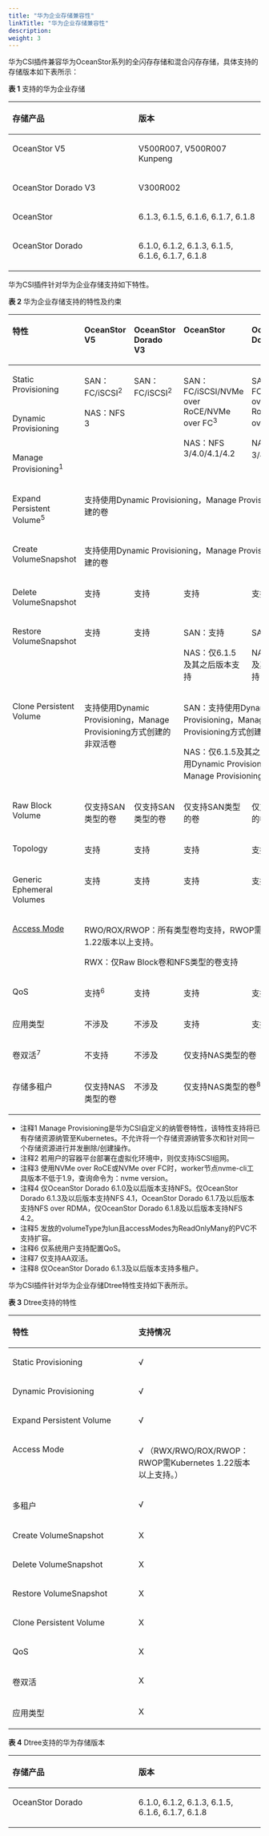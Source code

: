 ```yaml
---
title: "华为企业存储兼容性"
linkTitle: "华为企业存储兼容性"
description: 
weight: 3
---
```


华为CSI插件兼容华为OceanStor系列的全闪存存储和混合闪存存储，具体支持的存储版本如下表所示：

**表 1**  支持的华为企业存储

<a name="table993123194920"></a>
<table><thead align="left"><tr id="row1893163144911"><th class="cellrowborder" valign="top" width="50%" id="mcps1.2.3.1.1"><p id="zh-cn_topic_0150885201_p85821945142912"><a name="zh-cn_topic_0150885201_p85821945142912"></a><a name="zh-cn_topic_0150885201_p85821945142912"></a>存储产品</p>
</th>
<th class="cellrowborder" valign="top" width="50%" id="mcps1.2.3.1.2"><p id="zh-cn_topic_0150885201_p458218450291"><a name="zh-cn_topic_0150885201_p458218450291"></a><a name="zh-cn_topic_0150885201_p458218450291"></a>版本</p>
</th>
</tr>
</thead>
<tbody><tr id="row093253164916"><td class="cellrowborder" valign="top" width="50%" headers="mcps1.2.3.1.1 "><p id="zh-cn_topic_0150885201_p194271510143119"><a name="zh-cn_topic_0150885201_p194271510143119"></a><a name="zh-cn_topic_0150885201_p194271510143119"></a>OceanStor V5</p>
</td>
<td class="cellrowborder" valign="top" width="50%" headers="mcps1.2.3.1.2 "><p id="zh-cn_topic_0150885201_p16427151073111"><a name="zh-cn_topic_0150885201_p16427151073111"></a><a name="zh-cn_topic_0150885201_p16427151073111"></a>V500R007, V500R007 Kunpeng</p>
</td>
</tr>
<tr id="row169322032493"><td class="cellrowborder" valign="top" width="50%" headers="mcps1.2.3.1.1 "><p id="p958616149499"><a name="p958616149499"></a><a name="p958616149499"></a>OceanStor Dorado V3</p>
</td>
<td class="cellrowborder" valign="top" width="50%" headers="mcps1.2.3.1.2 "><p id="p05854142497"><a name="p05854142497"></a><a name="p05854142497"></a>V300R002</p>
</td>
</tr>
<tr id="row096032118493"><td class="cellrowborder" valign="top" width="50%" headers="mcps1.2.3.1.1 "><p id="zh-cn_topic_0150885201_p112034513115"><a name="zh-cn_topic_0150885201_p112034513115"></a><a name="zh-cn_topic_0150885201_p112034513115"></a>OceanStor</p>
</td>
<td class="cellrowborder" valign="top" width="50%" headers="mcps1.2.3.1.2 "><p id="zh-cn_topic_0150885201_p612014452314"><a name="zh-cn_topic_0150885201_p612014452314"></a><a name="zh-cn_topic_0150885201_p612014452314"></a>6.1.3, 6.1.5, 6.1.6, 6.1.7, 6.1.8</p>
</td>
</tr>
<tr id="row17366171818495"><td class="cellrowborder" valign="top" width="50%" headers="mcps1.2.3.1.1 "><p id="p193661118204917"><a name="p193661118204917"></a><a name="p193661118204917"></a>OceanStor Dorado</p>
</td>
<td class="cellrowborder" valign="top" width="50%" headers="mcps1.2.3.1.2 "><p id="p3366618184918"><a name="p3366618184918"></a><a name="p3366618184918"></a>6.1.0, 6.1.2, 6.1.3, 6.1.5, 6.1.6, 6.1.7, 6.1.8</p>
</td>
</tr>
</tbody>
</table>

华为CSI插件针对华为企业存储支持如下特性。

**表 2**  华为企业存储支持的特性及约束

<a name="table14995183994515"></a>
<table><thead align="left"><tr id="row6996173914451"><th class="cellrowborder" valign="top" width="19.88%" id="mcps1.2.6.1.1"><p id="p199961439154519"><a name="p199961439154519"></a><a name="p199961439154519"></a>特性</p>
</th>
<th class="cellrowborder" valign="top" width="18.759999999999998%" id="mcps1.2.6.1.2"><p id="p09961739124513"><a name="p09961739124513"></a><a name="p09961739124513"></a>OceanStor V5</p>
</th>
<th class="cellrowborder" valign="top" width="19.42%" id="mcps1.2.6.1.3"><p id="p189961739104515"><a name="p189961739104515"></a><a name="p189961739104515"></a>OceanStor Dorado V3</p>
</th>
<th class="cellrowborder" valign="top" width="20.59%" id="mcps1.2.6.1.4"><p id="p1699615397457"><a name="p1699615397457"></a><a name="p1699615397457"></a>OceanStor</p>
</th>
<th class="cellrowborder" valign="top" width="21.349999999999998%" id="mcps1.2.6.1.5"><p id="p11601298188"><a name="p11601298188"></a><a name="p11601298188"></a>OceanStor Dorado</p>
</th>
</tr>
</thead>
<tbody><tr id="row1899683984519"><td class="cellrowborder" valign="top" width="19.88%" headers="mcps1.2.6.1.1 "><p id="p899653994514"><a name="p899653994514"></a><a name="p899653994514"></a><span>Static Provisioning</span></p>
</td>
<td class="cellrowborder" rowspan="3" valign="top" width="18.759999999999998%" headers="mcps1.2.6.1.2 "><p id="p86732141719"><a name="p86732141719"></a><a name="p86732141719"></a>SAN：FC/iSCSI<sup id="sup777718253598"><a name="sup777718253598"></a><a name="sup777718253598"></a>2</sup></p>
<p id="p9633201715"><a name="p9633201715"></a><a name="p9633201715"></a>NAS：NFS 3</p>
<p id="p1957941763215"><a name="p1957941763215"></a><a name="p1957941763215"></a></p>
</td>
<td class="cellrowborder" rowspan="3" valign="top" width="19.42%" headers="mcps1.2.6.1.3 "><p id="p3996103915451"><a name="p3996103915451"></a><a name="p3996103915451"></a>SAN：FC/iSCSI<sup id="sup107073234594"><a name="sup107073234594"></a><a name="sup107073234594"></a>2</sup></p>
<p id="p11579201753211"><a name="p11579201753211"></a><a name="p11579201753211"></a></p>
</td>
<td class="cellrowborder" rowspan="3" valign="top" width="20.59%" headers="mcps1.2.6.1.4 "><p id="p12996173920456"><a name="p12996173920456"></a><a name="p12996173920456"></a>SAN：FC/iSCSI/NVMe over RoCE/NVMe over FC<sup id="sup1754136102416"><a name="sup1754136102416"></a><a name="sup1754136102416"></a>3</sup></p>
<p id="p20838142381814"><a name="p20838142381814"></a><a name="p20838142381814"></a>NAS：NFS 3/4.0/4.1/4.2</p>
<p id="p7579181715326"><a name="p7579181715326"></a><a name="p7579181715326"></a></p>
</td>
<td class="cellrowborder" rowspan="3" valign="top" width="21.349999999999998%" headers="mcps1.2.6.1.5 "><p id="p115594419186"><a name="p115594419186"></a><a name="p115594419186"></a>SAN：FC/iSCSI/NVMe over RoCE/NVMe over FC<sup id="sup13412163962419"><a name="sup13412163962419"></a><a name="sup13412163962419"></a>3</sup></p>
<p id="p12839143282719"><a name="p12839143282719"></a><a name="p12839143282719"></a>NAS：NFS 3/4.0/4.1/4.2<sup id="sup5839532102713"><a name="sup5839532102713"></a><a name="sup5839532102713"></a>4</sup></p>
<p id="p757919176329"><a name="p757919176329"></a><a name="p757919176329"></a></p>
</td>
</tr>
<tr id="row49961039174517"><td class="cellrowborder" valign="top" headers="mcps1.2.6.1.1 "><p id="p9996173974516"><a name="p9996173974516"></a><a name="p9996173974516"></a>Dynamic Provisioning</p>
</td>
</tr>
<tr id="row55791517133218"><td class="cellrowborder" valign="top" headers="mcps1.2.6.1.1 "><p id="p3579151783219"><a name="p3579151783219"></a><a name="p3579151783219"></a>Manage Provisioning<sup id="sup113201739217"><a name="sup113201739217"></a><a name="sup113201739217"></a>1</sup></p>
</td>
</tr>
<tr id="row8996539144513"><td class="cellrowborder" valign="top" headers="mcps1.2.6.1.1 "><p id="p49961939194517"><a name="p49961939194517"></a><a name="p49961939194517"></a><span>Expand Persistent Volume</span><sup id="sup745085319811"><a name="sup745085319811"></a><a name="sup745085319811"></a>5</sup></p>
</td>
<td class="cellrowborder" colspan="4" valign="top" headers="mcps1.2.6.1.2 mcps1.2.6.1.3 mcps1.2.6.1.4 mcps1.2.6.1.5 "><p id="p071645145119"><a name="p071645145119"></a><a name="p071645145119"></a><span>支持</span>使用Dynamic Provisioning，Manage Provisioning方式创建的卷</p>
</td>
</tr>
<tr id="row14996173944518"><td class="cellrowborder" valign="top" headers="mcps1.2.6.1.1 "><p id="p280819372253"><a name="p280819372253"></a><a name="p280819372253"></a>Create VolumeSnapshot</p>
</td>
<td class="cellrowborder" colspan="4" valign="top" headers="mcps1.2.6.1.2 mcps1.2.6.1.3 mcps1.2.6.1.4 mcps1.2.6.1.5 "><p id="p1771745145117"><a name="p1771745145117"></a><a name="p1771745145117"></a><span>支持</span>使用Dynamic Provisioning，Manage Provisioning方式创建的卷</p>
</td>
</tr>
<tr id="row1599693916456"><td class="cellrowborder" valign="top" width="19.88%" headers="mcps1.2.6.1.1 "><p id="p49961939184516"><a name="p49961939184516"></a><a name="p49961939184516"></a>Delete VolumeSnapshot</p>
</td>
<td class="cellrowborder" valign="top" width="18.759999999999998%" headers="mcps1.2.6.1.2 "><p id="p2996153934511"><a name="p2996153934511"></a><a name="p2996153934511"></a>支持</p>
</td>
<td class="cellrowborder" valign="top" width="19.42%" headers="mcps1.2.6.1.3 "><p id="p1499616398455"><a name="p1499616398455"></a><a name="p1499616398455"></a>支持</p>
</td>
<td class="cellrowborder" valign="top" width="20.59%" headers="mcps1.2.6.1.4 "><p id="p10996183911451"><a name="p10996183911451"></a><a name="p10996183911451"></a>支持</p>
</td>
<td class="cellrowborder" valign="top" width="21.349999999999998%" headers="mcps1.2.6.1.5 "><p id="p111601529121812"><a name="p111601529121812"></a><a name="p111601529121812"></a>支持</p>
</td>
</tr>
<tr id="row15996173994516"><td class="cellrowborder" valign="top" width="19.88%" headers="mcps1.2.6.1.1 "><p id="p15997133914455"><a name="p15997133914455"></a><a name="p15997133914455"></a>Restore VolumeSnapshot</p>
</td>
<td class="cellrowborder" valign="top" width="18.759999999999998%" headers="mcps1.2.6.1.2 "><p id="p149971339154511"><a name="p149971339154511"></a><a name="p149971339154511"></a>支持</p>
</td>
<td class="cellrowborder" valign="top" width="19.42%" headers="mcps1.2.6.1.3 "><p id="p29971639124518"><a name="p29971639124518"></a><a name="p29971639124518"></a>支持</p>
</td>
<td class="cellrowborder" valign="top" width="20.59%" headers="mcps1.2.6.1.4 "><p id="p199713910459"><a name="p199713910459"></a><a name="p199713910459"></a>SAN：支持</p>
<p id="p33033201414"><a name="p33033201414"></a><a name="p33033201414"></a>NAS：仅6.1.5及其之后版本支持</p>
</td>
<td class="cellrowborder" valign="top" width="21.349999999999998%" headers="mcps1.2.6.1.5 "><p id="p193754331128"><a name="p193754331128"></a><a name="p193754331128"></a>SAN：支持</p>
<p id="p153757331127"><a name="p153757331127"></a><a name="p153757331127"></a>NAS：仅6.1.5及其之后版本支持</p>
</td>
</tr>
<tr id="row19976393452"><td class="cellrowborder" valign="top" headers="mcps1.2.6.1.1 "><p id="p1799710394452"><a name="p1799710394452"></a><a name="p1799710394452"></a>Clone <span>Persistent Volume</span></p>
</td>
<td class="cellrowborder" colspan="2" valign="top" headers="mcps1.2.6.1.2 mcps1.2.6.1.3 "><p id="p197114535118"><a name="p197114535118"></a><a name="p197114535118"></a><span>支持</span>使用Dynamic Provisioning，Manage Provisioning方式创建的非双活卷</p>
</td>
<td class="cellrowborder" colspan="2" valign="top" headers="mcps1.2.6.1.4 mcps1.2.6.1.5 "><p id="p17444111738"><a name="p17444111738"></a><a name="p17444111738"></a>SAN：支持使用Dynamic Provisioning，Manage Provisioning方式创建的非双活卷</p>
<p id="p17444611332"><a name="p17444611332"></a><a name="p17444611332"></a>NAS：仅6.1.5及其之后版本支持使用Dynamic Provisioning，Manage Provisioning方式创建的卷</p>
</td>
</tr>
<tr id="row253813281571"><td class="cellrowborder" valign="top" width="19.88%" headers="mcps1.2.6.1.1 "><p id="p105391828872"><a name="p105391828872"></a><a name="p105391828872"></a>Raw Block Volume</p>
</td>
<td class="cellrowborder" valign="top" width="18.759999999999998%" headers="mcps1.2.6.1.2 "><p id="p7539162811719"><a name="p7539162811719"></a><a name="p7539162811719"></a>仅支持SAN类型的卷</p>
</td>
<td class="cellrowborder" valign="top" width="19.42%" headers="mcps1.2.6.1.3 "><p id="p12539162810713"><a name="p12539162810713"></a><a name="p12539162810713"></a>仅支持SAN类型的卷</p>
</td>
<td class="cellrowborder" valign="top" width="20.59%" headers="mcps1.2.6.1.4 "><p id="p1353952811711"><a name="p1353952811711"></a><a name="p1353952811711"></a>仅支持SAN类型的卷</p>
</td>
<td class="cellrowborder" valign="top" width="21.349999999999998%" headers="mcps1.2.6.1.5 "><p id="p153913281879"><a name="p153913281879"></a><a name="p153913281879"></a>仅支持SAN类型的卷</p>
</td>
</tr>
<tr id="row76671821015"><td class="cellrowborder" valign="top" width="19.88%" headers="mcps1.2.6.1.1 "><p id="p146673811105"><a name="p146673811105"></a><a name="p146673811105"></a>Topology</p>
</td>
<td class="cellrowborder" valign="top" width="18.759999999999998%" headers="mcps1.2.6.1.2 "><p id="p18667138181019"><a name="p18667138181019"></a><a name="p18667138181019"></a>支持</p>
</td>
<td class="cellrowborder" valign="top" width="19.42%" headers="mcps1.2.6.1.3 "><p id="p1566710821013"><a name="p1566710821013"></a><a name="p1566710821013"></a>支持</p>
</td>
<td class="cellrowborder" valign="top" width="20.59%" headers="mcps1.2.6.1.4 "><p id="p106676821018"><a name="p106676821018"></a><a name="p106676821018"></a>支持</p>
</td>
<td class="cellrowborder" valign="top" width="21.349999999999998%" headers="mcps1.2.6.1.5 "><p id="p166671688101"><a name="p166671688101"></a><a name="p166671688101"></a>支持</p>
</td>
</tr>
<tr id="row91081351378"><td class="cellrowborder" valign="top" width="19.88%" headers="mcps1.2.6.1.1 "><p id="p1423525343819"><a name="p1423525343819"></a><a name="p1423525343819"></a>Generic Ephemeral Volumes</p>
</td>
<td class="cellrowborder" valign="top" width="18.759999999999998%" headers="mcps1.2.6.1.2 "><p id="p2091319219390"><a name="p2091319219390"></a><a name="p2091319219390"></a>支持</p>
</td>
<td class="cellrowborder" valign="top" width="19.42%" headers="mcps1.2.6.1.3 "><p id="p15913152193911"><a name="p15913152193911"></a><a name="p15913152193911"></a>支持</p>
</td>
<td class="cellrowborder" valign="top" width="20.59%" headers="mcps1.2.6.1.4 "><p id="p1691418293913"><a name="p1691418293913"></a><a name="p1691418293913"></a>支持</p>
</td>
<td class="cellrowborder" valign="top" width="21.349999999999998%" headers="mcps1.2.6.1.5 "><p id="p18914028397"><a name="p18914028397"></a><a name="p18914028397"></a>支持</p>
</td>
</tr>
<tr id="row59655172115"><td class="cellrowborder" valign="top" headers="mcps1.2.6.1.1 "><p id="p996591717110"><a name="p996591717110"></a><a name="p996591717110"></a><a href="https://kubernetes.io/docs/concepts/storage/persistent-volumes/#access-modes" target="_blank" rel="noopener noreferrer">Access Mode</a></p>
</td>
<td class="cellrowborder" colspan="4" valign="top" headers="mcps1.2.6.1.2 mcps1.2.6.1.3 mcps1.2.6.1.4 mcps1.2.6.1.5 "><p id="p69001214125219"><a name="p69001214125219"></a><a name="p69001214125219"></a><span>RWO/ROX/RWOP：</span>所有类型卷均支持，<span>RWOP</span>需<span>Kubernetes 1.22</span>版本以上支持。</p>
<p id="p1390021412527"><a name="p1390021412527"></a><a name="p1390021412527"></a><span>RWX</span>：仅Raw Block卷和NFS类型的卷支持</p>
</td>
</tr>
<tr id="row4749123262619"><td class="cellrowborder" valign="top" width="19.88%" headers="mcps1.2.6.1.1 "><p id="p274993211262"><a name="p274993211262"></a><a name="p274993211262"></a>QoS</p>
</td>
<td class="cellrowborder" valign="top" width="18.759999999999998%" headers="mcps1.2.6.1.2 "><p id="p1374918324264"><a name="p1374918324264"></a><a name="p1374918324264"></a>支持<sup id="sup6549410191016"><a name="sup6549410191016"></a><a name="sup6549410191016"></a>6</sup></p>
</td>
<td class="cellrowborder" valign="top" width="19.42%" headers="mcps1.2.6.1.3 "><p id="p4749123216266"><a name="p4749123216266"></a><a name="p4749123216266"></a>支持</p>
</td>
<td class="cellrowborder" valign="top" width="20.59%" headers="mcps1.2.6.1.4 "><p id="p8749203242620"><a name="p8749203242620"></a><a name="p8749203242620"></a>支持</p>
</td>
<td class="cellrowborder" valign="top" width="21.349999999999998%" headers="mcps1.2.6.1.5 "><p id="p19749123216264"><a name="p19749123216264"></a><a name="p19749123216264"></a>支持</p>
</td>
</tr>
<tr id="row13606622132720"><td class="cellrowborder" valign="top" width="19.88%" headers="mcps1.2.6.1.1 "><p id="p1760612292716"><a name="p1760612292716"></a><a name="p1760612292716"></a>应用类型</p>
</td>
<td class="cellrowborder" valign="top" width="18.759999999999998%" headers="mcps1.2.6.1.2 "><p id="p1960652212711"><a name="p1960652212711"></a><a name="p1960652212711"></a>不涉及</p>
</td>
<td class="cellrowborder" valign="top" width="19.42%" headers="mcps1.2.6.1.3 "><p id="p136063224270"><a name="p136063224270"></a><a name="p136063224270"></a>不涉及</p>
</td>
<td class="cellrowborder" valign="top" width="20.59%" headers="mcps1.2.6.1.4 "><p id="p1360619224273"><a name="p1360619224273"></a><a name="p1360619224273"></a>支持</p>
</td>
<td class="cellrowborder" valign="top" width="21.349999999999998%" headers="mcps1.2.6.1.5 "><p id="p1960622242718"><a name="p1960622242718"></a><a name="p1960622242718"></a>支持</p>
</td>
</tr>
<tr id="row17943182222817"><td class="cellrowborder" valign="top" headers="mcps1.2.6.1.1 "><p id="p79432225287"><a name="p79432225287"></a><a name="p79432225287"></a>卷双活<sup id="sup13691121310106"><a name="sup13691121310106"></a><a name="sup13691121310106"></a>7</sup></p>
</td>
<td class="cellrowborder" valign="top" headers="mcps1.2.6.1.2 "><p id="p09431322152815"><a name="p09431322152815"></a><a name="p09431322152815"></a>不支持</p>
</td>
<td class="cellrowborder" valign="top" headers="mcps1.2.6.1.3 "><p id="p5943522142818"><a name="p5943522142818"></a><a name="p5943522142818"></a>不涉及</p>
</td>
<td class="cellrowborder" colspan="2" valign="top" headers="mcps1.2.6.1.4 mcps1.2.6.1.5 "><p id="p794313221284"><a name="p794313221284"></a><a name="p794313221284"></a>仅支持NAS类型的卷</p>
</td>
</tr>
<tr id="row8191849183619"><td class="cellrowborder" valign="top" headers="mcps1.2.6.1.1 "><p id="p81912491363"><a name="p81912491363"></a><a name="p81912491363"></a>存储多租户</p>
</td>
<td class="cellrowborder" valign="top" headers="mcps1.2.6.1.2 "><p id="p177194510519"><a name="p177194510519"></a><a name="p177194510519"></a>仅支持NAS类型的卷</p>
</td>
<td class="cellrowborder" valign="top" headers="mcps1.2.6.1.3 "><p id="p219124920369"><a name="p219124920369"></a><a name="p219124920369"></a>不涉及</p>
</td>
<td class="cellrowborder" colspan="2" valign="top" headers="mcps1.2.6.1.4 mcps1.2.6.1.5 "><p id="p15191349103613"><a name="p15191349103613"></a><a name="p15191349103613"></a>仅支持NAS类型的卷<sup id="sup17244016111016"><a name="sup17244016111016"></a><a name="sup17244016111016"></a>8</sup></p>
</td>
</tr>
</tbody>
</table>

-   注释1 Manage Provisioning是华为CSI自定义的纳管卷特性，该特性支持将已有存储资源纳管至Kubernetes。不允许将一个存储资源纳管多次和针对同一个存储资源进行并发删除/创建操作。
-   注释2 若用户的容器平台部署在虚拟化环境中，则仅支持iSCSI组网。
-   注释3 使用NVMe over RoCE或NVMe over FC时，worker节点nvme-cli工具版本不低于1.9，查询命令为：nvme version。
-   注释4 仅OceanStor Dorado 6.1.0及以后版本支持NFS。仅OceanStor Dorado 6.1.3及以后版本支持NFS 4.1，OceanStor Dorado 6.1.7及以后版本支持NFS over RDMA，仅OceanStor Dorado 6.1.8及以后版本支持NFS 4.2。
-   注释5 发放的volumeType为lun且accessModes为ReadOnlyMany的PVC不支持扩容。
-   注释6 仅系统用户支持配置QoS。
-   注释7 仅支持AA双活。
-   注释8 仅OceanStor Dorado 6.1.3及以后版本支持多租户。

华为CSI插件针对华为企业存储Dtree特性支持如下表所示。

**表 3**  Dtree支持的特性

<a name="table17535153417812"></a>
<table><thead align="left"><tr id="row753517341082"><th class="cellrowborder" valign="top" width="50%" id="mcps1.2.3.1.1"><p id="p1053517341819"><a name="p1053517341819"></a><a name="p1053517341819"></a>特性</p>
</th>
<th class="cellrowborder" valign="top" width="50%" id="mcps1.2.3.1.2"><p id="p453514341681"><a name="p453514341681"></a><a name="p453514341681"></a>支持情况</p>
</th>
</tr>
</thead>
<tbody><tr id="row1541413531981"><td class="cellrowborder" valign="top" width="50%" headers="mcps1.2.3.1.1 "><p id="p151mcpsimp"><a name="p151mcpsimp"></a><a name="p151mcpsimp"></a><span>Static Provisioning</span></p>
</td>
<td class="cellrowborder" valign="top" width="50%" headers="mcps1.2.3.1.2 "><p id="p154mcpsimp"><a name="p154mcpsimp"></a><a name="p154mcpsimp"></a>√</p>
</td>
</tr>
<tr id="row241417531381"><td class="cellrowborder" valign="top" width="50%" headers="mcps1.2.3.1.1 "><p id="p157mcpsimp"><a name="p157mcpsimp"></a><a name="p157mcpsimp"></a>Dynamic Provisioning</p>
</td>
<td class="cellrowborder" valign="top" width="50%" headers="mcps1.2.3.1.2 "><p id="p159mcpsimp"><a name="p159mcpsimp"></a><a name="p159mcpsimp"></a>√</p>
</td>
</tr>
<tr id="row341412531489"><td class="cellrowborder" valign="top" width="50%" headers="mcps1.2.3.1.1 "><p id="p162mcpsimp"><a name="p162mcpsimp"></a><a name="p162mcpsimp"></a><span>Expand Persistent Volume</span></p>
</td>
<td class="cellrowborder" valign="top" width="50%" headers="mcps1.2.3.1.2 "><p id="p165mcpsimp"><a name="p165mcpsimp"></a><a name="p165mcpsimp"></a>√</p>
</td>
</tr>
<tr id="row104141753384"><td class="cellrowborder" valign="top" width="50%" headers="mcps1.2.3.1.1 "><p id="p168mcpsimp"><a name="p168mcpsimp"></a><a name="p168mcpsimp"></a>Access Mode</p>
</td>
<td class="cellrowborder" valign="top" width="50%" headers="mcps1.2.3.1.2 "><p id="p170mcpsimp"><a name="p170mcpsimp"></a><a name="p170mcpsimp"></a><span>√ （RWX/RWO/ROX/RWOP：RWOP需Kubernetes 1.22版本以上支持。）</span></p>
</td>
</tr>
<tr id="row7414145315813"><td class="cellrowborder" valign="top" width="50%" headers="mcps1.2.3.1.1 "><p id="p174mcpsimp"><a name="p174mcpsimp"></a><a name="p174mcpsimp"></a>多租户</p>
</td>
<td class="cellrowborder" valign="top" width="50%" headers="mcps1.2.3.1.2 "><p id="p176mcpsimp"><a name="p176mcpsimp"></a><a name="p176mcpsimp"></a>√</p>
</td>
</tr>
<tr id="row1741418531812"><td class="cellrowborder" valign="top" width="50%" headers="mcps1.2.3.1.1 "><p id="p179mcpsimp"><a name="p179mcpsimp"></a><a name="p179mcpsimp"></a>Create VolumeSnapshot</p>
</td>
<td class="cellrowborder" valign="top" width="50%" headers="mcps1.2.3.1.2 "><p id="p181mcpsimp"><a name="p181mcpsimp"></a><a name="p181mcpsimp"></a>X</p>
</td>
</tr>
<tr id="row124142534814"><td class="cellrowborder" valign="top" width="50%" headers="mcps1.2.3.1.1 "><p id="p184mcpsimp"><a name="p184mcpsimp"></a><a name="p184mcpsimp"></a>Delete VolumeSnapshot</p>
</td>
<td class="cellrowborder" valign="top" width="50%" headers="mcps1.2.3.1.2 "><p id="p186mcpsimp"><a name="p186mcpsimp"></a><a name="p186mcpsimp"></a>X</p>
</td>
</tr>
<tr id="row194141853587"><td class="cellrowborder" valign="top" width="50%" headers="mcps1.2.3.1.1 "><p id="p189mcpsimp"><a name="p189mcpsimp"></a><a name="p189mcpsimp"></a>Restore VolumeSnapshot</p>
</td>
<td class="cellrowborder" valign="top" width="50%" headers="mcps1.2.3.1.2 "><p id="p191mcpsimp"><a name="p191mcpsimp"></a><a name="p191mcpsimp"></a>X</p>
</td>
</tr>
<tr id="row2041411533814"><td class="cellrowborder" valign="top" width="50%" headers="mcps1.2.3.1.1 "><p id="p194mcpsimp"><a name="p194mcpsimp"></a><a name="p194mcpsimp"></a>Clone <span>Persistent Volume</span></p>
</td>
<td class="cellrowborder" valign="top" width="50%" headers="mcps1.2.3.1.2 "><p id="p197mcpsimp"><a name="p197mcpsimp"></a><a name="p197mcpsimp"></a>X</p>
</td>
</tr>
<tr id="row1441414539814"><td class="cellrowborder" valign="top" width="50%" headers="mcps1.2.3.1.1 "><p id="p200mcpsimp"><a name="p200mcpsimp"></a><a name="p200mcpsimp"></a>QoS</p>
</td>
<td class="cellrowborder" valign="top" width="50%" headers="mcps1.2.3.1.2 "><p id="p202mcpsimp"><a name="p202mcpsimp"></a><a name="p202mcpsimp"></a>X</p>
</td>
</tr>
<tr id="row04141953984"><td class="cellrowborder" valign="top" width="50%" headers="mcps1.2.3.1.1 "><p id="p205mcpsimp"><a name="p205mcpsimp"></a><a name="p205mcpsimp"></a>卷双活</p>
</td>
<td class="cellrowborder" valign="top" width="50%" headers="mcps1.2.3.1.2 "><p id="p207mcpsimp"><a name="p207mcpsimp"></a><a name="p207mcpsimp"></a>X</p>
</td>
</tr>
<tr id="row84129531881"><td class="cellrowborder" valign="top" width="50%" headers="mcps1.2.3.1.1 "><p id="p210mcpsimp"><a name="p210mcpsimp"></a><a name="p210mcpsimp"></a>应用类型</p>
</td>
<td class="cellrowborder" valign="top" width="50%" headers="mcps1.2.3.1.2 "><p id="p212mcpsimp"><a name="p212mcpsimp"></a><a name="p212mcpsimp"></a>X</p>
</td>
</tr>
</tbody>
</table>

**表 4**  Dtree支持的华为存储版本

<a name="table120mcpsimp"></a>
<table><thead align="left"><tr id="row126mcpsimp"><th class="cellrowborder" valign="top" width="50%" id="mcps1.2.3.1.1"><p id="p128mcpsimp"><a name="p128mcpsimp"></a><a name="p128mcpsimp"></a>存储产品</p>
</th>
<th class="cellrowborder" valign="top" width="50%" id="mcps1.2.3.1.2"><p id="p130mcpsimp"><a name="p130mcpsimp"></a><a name="p130mcpsimp"></a>版本</p>
</th>
</tr>
</thead>
<tbody><tr id="row132mcpsimp"><td class="cellrowborder" valign="top" width="50%" headers="mcps1.2.3.1.1 "><p id="p134mcpsimp"><a name="p134mcpsimp"></a><a name="p134mcpsimp"></a>OceanStor Dorado</p>
</td>
<td class="cellrowborder" valign="top" width="50%" headers="mcps1.2.3.1.2 "><p id="p136mcpsimp"><a name="p136mcpsimp"></a><a name="p136mcpsimp"></a>6.1.0, 6.1.2, 6.1.3, 6.1.5, 6.1.6, 6.1.7, 6.1.8</p>
</td>
</tr>
</tbody>
</table>

